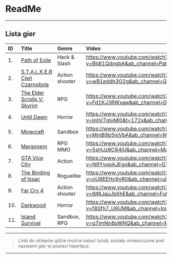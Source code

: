 # ReadMe

---
## Lista gier


| ID | Title | Genre | Video |
|:---|:----|:---|:---|
| 1.|[Path of Exile]|Hack & Slash|https://www.youtube.com/watch?v=BIdt1QdogbA&ab_channel=PathofExile|
| 2.|[S.T.A.L.K.E.R Cień Czarnobyla]|Action shooter|https://www.youtube.com/watch?v=wB1eddh3G2g&ab_channel=GamerMaxChannel|
| 3.|[The Elder Scrolls V: Skyrim]|RPG|https://www.youtube.com/watch?v=Fd1KJ3RWxaw&ab_channel=DragonD|
| 4.|[Until Dawn]|Horror|https://www.youtube.com/watch?v=InhV7glyMl0&t=172s&ab_channel=PlayStation|
| 5.|[Minecraft]|Sandbox|https://www.youtube.com/watch?v=MmB9b5njVbA&ab_channel=Minecraft|
| 6.|[Margonem]|RPG MMO|https://www.youtube.com/watch?v=5sHJz8C64jU&ab_channel=Margonem|
| 7.|[GTA Vice City]|Action|https://www.youtube.com/watch?v=N9YvopAJEgo&ab_channel=GTASeriesVideos|
| 8.|[The Binding of Issac]|Roguelike|https://www.youtube.com/watch?v=oU8EEHy9vR0&ab_channel=ultimaterandomiser|
| 9.|[Far Cry 4]|Action shooter|https://www.youtube.com/watch?v=lM8JauJbXhE&ab_channel=FullPlaythroughs|
| 10.|[Darkwood]|Horror|https://www.youtube.com/watch?v=f8Sfh7_U6UM&ab_channel=IndieJames|
| 11.|[Island Survival]|Sandbox, RPG|https://www.youtube.com/watch?v=q7jmNn8pWNQ&ab_channel=MatthewTory|

---

> Linki do sklepów gdzie można 
> nabyć tytuły zostały umieszczone 
> pod nazwami gier w postaci hiperłącz.

---

   [Path of Exile]: <https://www.pathofexile.com/>
   [S.T.A.L.K.E.R Cień Czarnobyla]: <https://store.steampowered.com/app/4500/STALKER_Shadow_of_Chernobyl/>
   [The Elder Scrolls V: Skyrim]: <https://store.steampowered.com/app/489830/The_Elder_Scrolls_V_Skyrim_Special_Edition/>
   [Until Dawn]: <https://store.playstation.com/pl-pl/product/EP9000-CUSA02636_00-UNTILDAWN0000001>
   [Minecraft]: <https://www.minecraft.net/en-us/get-minecraft>
   [Margonem]: <https://www.margonem.pl/>
   [GTA Vice City]: <https://store.rockstargames.com/game/buy-grand-theft-auto-the-trilogy-the-definitive-edition>
   [The Binding of Issac]: <https://store.steampowered.com/app/113200/The_Binding_of_Isaac/>
   [Far Cry 4]: <https://store.steampowered.com/app/298110/Far_Cry_4/>
   [Darkwood]: <https://store.steampowered.com/app/274520/Darkwood/>
   [Island Survival]: <https://play.google.com/store/apps/details?id=com.tory.island&hl=pl&gl=US&pli=1>
